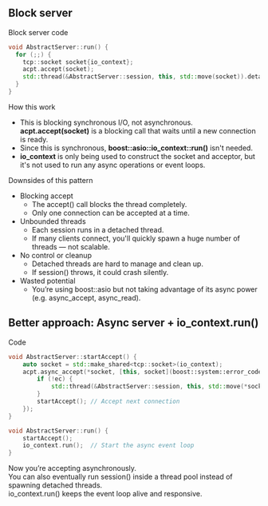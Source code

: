 ## Block server
Block server code
```c++
void AbstractServer::run() {
  for (;;) {
    tcp::socket socket{io_context};
    acpt.accept(socket);
    std::thread(&AbstractServer::session, this, std::move(socket)).detach();
  }
}
```
How this work
- This is blocking synchronous I/O, not asynchronous. **acpt.accept(socket)** is a blocking call that waits until a new connection is ready.
- Since this is synchronous, **boost::asio::io_context::run()** isn't needed.
- **io_context** is only being used to construct the socket and acceptor, but it's not used to run any async operations or event loops.

Downsides of this pattern
- Blocking accept
  - The accept() call blocks the thread completely.
  - Only one connection can be accepted at a time.
- Unbounded threads
  - Each session runs in a detached thread.
  - If many clients connect, you'll quickly spawn a huge number of threads — not scalable.
- No control or cleanup
  - Detached threads are hard to manage and clean up.
  - If session() throws, it could crash silently.
- Wasted potential
  - You’re using boost::asio but not taking advantage of its async power (e.g. async_accept, async_read).

## Better approach: Async server + io_context.run()
Code
```c++
void AbstractServer::startAccept() {
    auto socket = std::make_shared<tcp::socket>(io_context);
    acpt.async_accept(*socket, [this, socket](boost::system::error_code ec) {
        if (!ec) {
            std::thread(&AbstractServer::session, this, std::move(*socket)).detach();
        }
        startAccept(); // Accept next connection
    });
}

void AbstractServer::run() {
    startAccept();
    io_context.run();  // Start the async event loop
}
```
Now you’re accepting asynchronously.
\
You can also eventually run session() inside a thread pool instead of spawning detached threads.
\
io_context.run() keeps the event loop alive and responsive.
